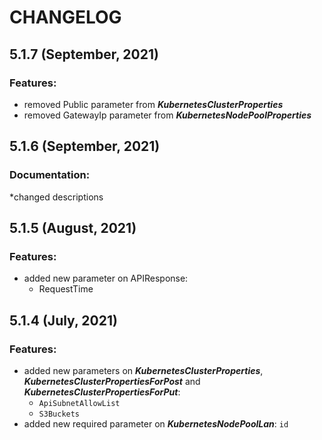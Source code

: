# CHANGELOG

## 5.1.7 (September, 2021)

### Features:

* removed Public parameter from **_KubernetesClusterProperties_**
* removed GatewayIp parameter from **_KubernetesNodePoolProperties_**
    
## 5.1.6 (September, 2021)

### Documentation:

*changed descriptions
    
## 5.1.5 (August, 2021)

### Features:

* added new parameter on APIResponse:
    * RequestTime
    
## 5.1.4 (July, 2021)

### Features:

* added new parameters on **_KubernetesClusterProperties_**, **_KubernetesClusterPropertiesForPost_** and **_KubernetesClusterPropertiesForPut_**:
    * `ApiSubnetAllowList`
    * `S3Buckets`
* added new required parameter on **_KubernetesNodePoolLan_**: `id`